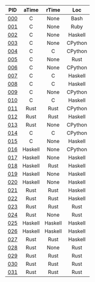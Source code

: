 PID | aTime | rTime | Loc
:--:| :---: | :---: | :---:
[000](problems/0/0/0) | C | None | Bash
[001](problems/0/0/1) | C | None | Ruby
[002](problems/0/0/2) | C | None | Haskell
[003](problems/0/0/3) | C | None | CPython
[004](problems/0/0/4) | C | C | CPython
[005](problems/0/0/5) | C | None | Rust
[006](problems/0/0/6) | C | None | CPython
[007](problems/0/0/7) | C | C | Haskell
[008](problems/0/0/8) | C | C | Haskell
[009](problems/0/0/9) | C | None | CPython
[010](problems/0/1/0) | C | C | Haskell
[011](problems/0/1/1) | Rust | Rust | CPython
[012](problems/0/1/2) | Rust | Rust | Haskell
[013](problems/0/1/3) | Rust | None | CPython
[014](problems/0/1/4) | C | C | CPython
[015](problems/0/1/5) | C | None | Haskell
[016](problems/0/1/6) | Haskell | None | CPython
[017](problems/0/1/7) | Haskell | None | Haskell
[018](problems/0/1/8) | Haskell | Rust | Haskell
[019](problems/0/1/9) | Haskell | None | Haskell
[020](problems/0/2/0) | Haskell | None | Haskell
[021](problems/0/2/1) | Rust | Rust | Haskell
[022](problems/0/2/2) | Rust | Rust | Haskell
[023](problems/0/2/3) | Rust | Rust | Rust
[024](problems/0/2/4) | Rust | None | Rust
[025](problems/0/2/5) | Haskell | Haskell | Haskell
[026](problems/0/2/6) | Haskell | Haskell | Haskell
[027](problems/0/2/7) | Rust | Rust | Haskell
[028](problems/0/2/8) | Rust | None | Rust
[029](problems/0/2/9) | Rust | Rust | Rust
[030](problems/0/3/0) | Rust | Rust | Rust
[031](problems/0/3/1) | Rust | Rust | Rust
